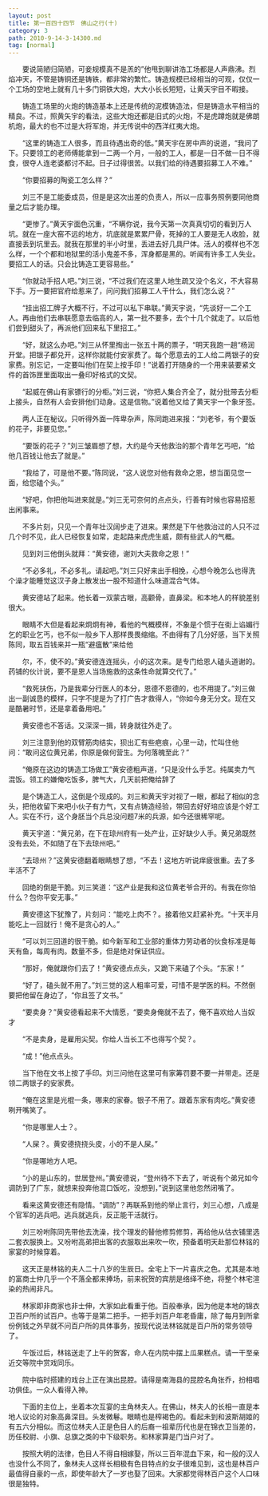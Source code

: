 ```yaml
---
layout: post
title: 第一百四十四节　佛山之行(十)
category: 3
path: 2010-9-14-3-14300.md
tag: [normal]
---
```


　　要说简陋归简陋，可妾规模真不是羔的”他甩到聊讲浩工场都是人声鼎沸。烈焰冲天，不管是铸铜还是铸铁，都非常的繁忙。铸造规模已经相当的可观，仅仅一个工场的空地上就有几十多门铜铁大炮，大大小长长短短，让黄天宇目不暇接。

　　铸造工场里的火炮的铸造基本上还是传统的泥模铸造法，但是铸造水平相当的精良。不过，照黄矢宇的看法，这些大炮还都是旧式的火炮，不是虎蹲炮就是佛朗机炮，最大的也不过是大将军炮，并无传说中的西洋红夷大炮。

　　“这里的铸造工人很多，而且待遇出奇的低。”黄天宇在房中声的说道，“我问了下。只要领工的老师傅能拿到一二两一个月，一般的工人，都是一日不做一日不得食，很夺人连老婆都讨不起。日子过得很苦。以我们给的待遇要招募工人不难。”

　　“你要招募的陶瓷工怎么样？”

　　刘三不是工能委成员，但是是这次出差的负责人，所以一应事务照例要同他商量之后才能办理。

　　“更惨了。”黄天宇面色沉重，“不瞒你说，我今天第一次真真切切的看到万人坑。就在一座大窑不远的地方，坑底就是累累尸骨，死掉的工人要是无人收脸，就直接丢到坑里去。就我在那里的半小时里，丢进去好几具尸体。活人的模样也不怎么样，一个个都和地狱里的活小鬼差不多，浑身都是黑的。听闻有许多工人失业。要招工人的话。只会比铸造工更容易些。”

　　“你就动手招人吧。”刘三说，“不过我们在这里人地生疏又没个名义，不大容易下手。万一要把官府给惹来了，问问我们招募工人干什么，我们怎么说？”

　　“挂出招工牌子大概不行，不过可以私下串联。”黄天宇说，“先谈好一二个工人。再由他们去串联愿意去临高的人，第一批不要多，去个十几个就走了。以后他们尝到甜头了，再派他们回来私下里招工。”

　　“好，就这么办吧。”刘三从怀里掏出一张五十两的票子，“明天我跑一趟“杨润开堂。把银子都兑开，这样你就能付安家费了。每个愿意去的工人给二两银子的安家费。别忘记，一定要叫他们在契上按手印！”说着打开随身的一个用来装要紧文件的首饰匣里面取出一叠印好格式的文契。

　　“起威在佛山有家镖行的分柜。”刘三说，“你把人集合齐全了，就分批带去分柜上接头，自然有人会安排他们动身。这是信物。”说着他又给了黄天宇一个象牙签。

　　两人正在秘议。只听得外面一阵卑杂声，陈同跑进来报：“刘老爷，有个要饭的花子，非要见您。”

　　“要饭的花子？”刘三皱眉想了想，大约是今天他救治的那个青年乞丐吧，“给他几百钱让他去了就是。”

　　“我给了，可是他不要。”陈同说，“这人说您对他有救命之恩，想当面见您一面，给您磕个头。”

　　“好吧，你把他叫进来就是。”刘三无可奈何的点点头，行善有时候也容易招惹出闲事来。

　　不多片刻，只见一个青年壮汉阔步走了进来。果然是下午他救治过的人只不过几个时不见，此人已经恢复如常，走起路来虎虎生威，颇有些武人的气概。

　　见到刘三他倒头就拜：“黄安德，谢刘大夫救命之恩！”

　　“不必多礼，不必多礼。请起吧。”刘三只好来出手相挽，心想今晚怎么也得洗个澡才能睡觉这汉子身上散发出一股不知道什么味道混合气体。

　　黄安德站了起来。他长着一双蒙古眼，高颧骨，直鼻梁。和本地人的样貌差别很大。

　　眼睛不大但是看起来炯炯有神，看他的气概模样，不象是个惯于在街上谄媚行乞的职业乞丐，也不似一般乡下人那样畏畏缩缩。不由得有了几分好感，当下关照陈同，取五百钱来并一瓶“避瘟散”来给他

　　尔，不，使不的。”黄安德连连摇头，小的这次来。是专门给恩人磕头道谢的。药铺的伙计说，要不是恩人当场施救的这条性命就算交代了。”

　　“救死扶伤，乃是我辈分行医人的本分，恩德不恩德的，也不用提了。”刘三做出一副诚恳的模样，只字不提是为了打广告才救得人，“你如今身无分文。现在又是酷暑时节，还是拿着备用吧。”

　　黄安德也不答话。又深深一揖，转身就往外走了。

　　刘三注意到他的双臂筋肉结实，狈出汇有些疤痕，心里一动，忙叫住他问：“敢问这位黄兄弟，你原是做何营生。为何落魄至此？”

　　“俺原在这边的铸造工场做工”黄安德粗声道，“只是没什么手艺。纯属卖力气混饭。领工的嫌俺吃饭多，脾气大，几天前把俺给辞了

　　是个铸造工人，这倒是个现成的。刘三和黄天宇对视了一眼，都起了相似的念头，把他收留下来吧小伙子有力气，又有点铸造经验，带回去好好培应该是个好工人。实在不行，这个身胚当个兵总没问题7米的兵源，如今还很稀罕呢。

　　黄天宇道：“黄兄弟，在下在琼州府有一处产业，正好缺少人手。黄兄弟既然没有去处，不如随了在下去琼州吧。”

　　“去琼州？”这黄安德翻着眼睛想了想，“不去！这地方听说痒疲很重。去了多半活不了

　　回绝的倒是干脆。刘三笑道：“这产业是我和这位黄老爷合开的。有我在你怕什么？包你平安无事。”

　　黄安德这下犹豫了，片刻问：“能吃上肉不？。接着他又赶紧补充。“十天半月能吃上一回就行！俺不是贪心的人。”

　　“可以刘三回道的很干脆。如今新军和工业部的重体力劳动者的伙食标准是每天有鱼，每周有肉。数量不多，但是绝对保证供应。

　　“那好，俺就跟你们去了！”黄安德点点头，又跪下来磕了个头。“东家！”

　　“好了，磕头就不用了。”刘三觉的这人粗率可爱，可惜不是学医的料。不然倒要把他留在身边了，“你且签了文书。”

　　“要卖身？”黄安德看起来不大情愿，“要卖身俺就不去了，俺不喜欢给人当奴才

　　“不是卖身，是雇用尖契。你给人当长工不也得写个契？。

　　“成！”他点点头。

　　当下他在文书上按了手印。刘三问他在这里可有家筹罚要不要一并带走。还是领二两银子的安家费。

　　“俺在这里是光棍一条，哪来的家眷。银子不用了。跟着东家有肉吃。”黄安德咧开嘴笑了。

　　“你是哪里人士？。

　　“人屎？。黄安德挠挠头皮，小的不是人屎。”

　　“你是哪地方人吧。

　　“小的是山东的，世居登州。”黄安德说，“登州待不下去了，听说有个弟兄如今调防到了广东，就想来投奔他混口饭吃，没想到，”说到这里他忽然闭嘴了。

　　看来这黄安德还有隐情。“调防”？再联系到他的举止言行，刘三心想，八成是个官军的逃兵吧。逃兵就逃兵，反正能干活就行。

　　刘三吩咐陈同先带他去洗澡，找个理发的替他修剪修剪，再给他从估衣铺里选二套衣服换上。又吩咐高弟把出客的衣服取出来吹一吹，预备着明天赴那位林铭的家宴的时候穿着。

　　这天正是林铭的夫人二十八岁的生辰日。全宅上下一片喜庆之色。尤其是本地的富商士仲几乎一个不落全都来捧场，前来祝贺的宾朋是络绎不绝，将整个林宅渲染的热闹非凡。

　　林家即非商家也非士伸，大家如此看重于他。百般奉承，因为他是本地的锦衣卫百户所的试百户。也等于是第二把手。一把手刘百户年老昏庸，除了每月到所拿份例钱之外早就不问百户所的具体事务，按现代说法林铭就是百户所的常务领导了。

　　午饭过后，林铭送走了上午的贺客，命人在内院中摆上瓜果糕点。请一干至亲近交等院中赏戏同乐。

　　院中临时搭建的戏台上正在演出昆腔。请得是南海县的昆腔名角张乔，扮相唱功俱佳。一众人看得入神。

　　下面的主位上，坐着本次互宴的主角林夫人。在佛山，林夫人的长相一直是本地人议论的对象高鼻深目。头发微鬈。眼睛也是榨褐色的。看起未到和波斯胡姬的有五六分相似。而这位林夫人正是色目人的后裔一祖辈历代也是在锦衣卫当差的，历任校尉、小旗、总旗之类的中下级职务。和林家算是门当户对了。

　　按照大明的法律，色目人不得自相嫁娶，所以三百年混血下来，和一般的汉人也没什么不同了，象林夫人这样长相极有色目特点的女子很难见到，这也是林百户最值得自豪的一点，即使年龄大了一岁也娶了回来。大家都觉得林百户这个人口味很是独特。
